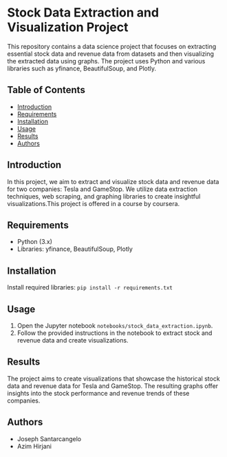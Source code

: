 # Stock Data Extraction and Visualization Project

This repository contains a data science project that focuses on extracting essential stock data and revenue data from datasets and then visualizing the extracted data using graphs. The project uses Python and various libraries such as yfinance, BeautifulSoup, and Plotly.

## Table of Contents
- [Introduction](#introduction)
- [Requirements](#requirements)
- [Installation](#installation)
- [Usage](#usage)
- [Results](#results)
- [Authors](#authors)


## Introduction
In this project, we aim to extract and visualize stock data and revenue data for two companies: Tesla and GameStop. We utilize data extraction techniques, web scraping, and graphing libraries to create insightful visualizations.This project is offered in a course by coursera.

## Requirements
- Python (3.x)
- Libraries: yfinance, BeautifulSoup, Plotly

## Installation
 Install required libraries: `pip install -r requirements.txt`

## Usage
1. Open the Jupyter notebook `notebooks/stock_data_extraction.ipynb`.
2. Follow the provided instructions in the notebook to extract stock and revenue data and create visualizations.

## Results
The project aims to create visualizations that showcase the historical stock data and revenue data for Tesla and GameStop. The resulting graphs offer insights into the stock performance and revenue trends of these companies.

## Authors
- Joseph Santarcangelo
- Azim Hirjani


